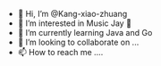 - 👋 Hi, I’m @Kang-xiao-zhuang
- 👀 I’m interested in Music Jay 🏀
- 🌱 I’m currently learning Java and Go
- 💞️ I’m looking to collaborate on ...
- 📫 How to reach me ....

<!---
Kang-xiao-zhuang/Kang-xiao-zhuang is a ✨ special ✨ repository because its `README.md` (this file) appears on your GitHub profile.
You can click the Preview link to take a look at your changes.
--->
